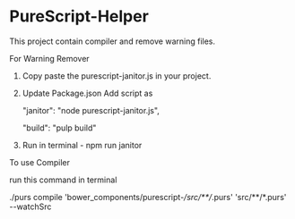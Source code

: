 # PureScript-Helper
This project contain compiler and remove warning files.


For Warning Remover

1. Copy paste the purescript-janitor.js in your project.
2. Update Package.json
  Add script as
      
      "janitor": "node purescript-janitor.js",
      
      "build": "pulp build"
3. Run in terminal - npm run janitor


To use Compiler

  run this command in terminal
 
  ./purs compile 'bower_components/purescript-*/src/**/*.purs' 'src/**/*.purs' --watchSrc 

